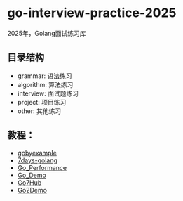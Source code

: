 # go-interview-practice-2025

2025年，Golang面试练习库

## 目录结构

- grammar: 语法练习
- algorithm: 算法练习
- interview: 面试题练习
- project: 项目练习
- other: 其他练习

## 教程：

- [gobyexample](https://github.com/gobyexample-cn/gobyexample)
- [7days-golang](https://github.com/geektutu/7days-golang)
- [Go_Performance](https://github.com/Zzl615/Go_Performance)
- [Go_Demo](https://github.com/Zzl615/Go_Demo)
- [Go7Hub](https://github.com/Zzl615/Go7Hub)
- [Go2Demo](https://github.com/Zzl615/Go2Demo)

